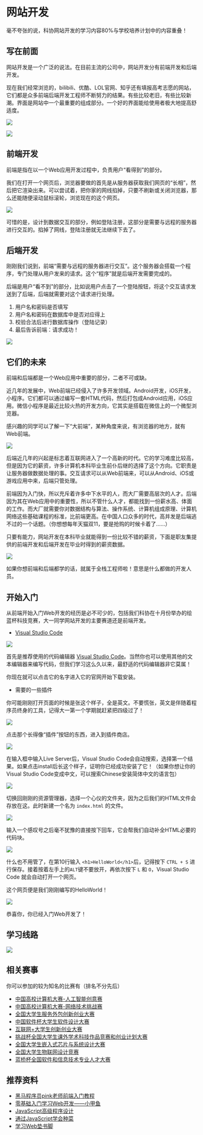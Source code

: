# 网站开发

毫不夸张的说，科协网站开发的学习内容80%与学校培养计划中的内容重叠！

## 写在前面

网站开发是一个广泛的说法。在目前主流的公司中，网站开发分有前端开发和后端开发。

现在我们经常浏览的，bilibili、优酷、LOL官网、知乎还有填报高考志愿的网站，它们都是众多前端后端开发工程师不断努力的结果。有些比较老旧，有些比较新潮。界面是网站中一个最重要的组成部分。一个好的界面能给使用者极大地提高舒适度。

![](https://hellokexie.obs.cn-north-4.myhuaweicloud.com/docs/introduction/image/md/web/zhihu.png)

![](https://hellokexie.obs.cn-north-4.myhuaweicloud.com/docs/introduction/image/md/web/bilibili.png)

## 前端开发

前端是指在以一个Web应用开发过程中，负责用户“看得到”的部分。

我们在打开一个网页后，浏览器要做的首先是从服务器获取我们网页的“长相”，然后把它渲染出来。可以尝试着，把你家的网线掐掉，只要不刷新或关闭浏览器，那么还能随便滚动鼠标滚轮，浏览现在的这个网页。

![](https://hellokexie.obs.cn-north-4.myhuaweicloud.com/docs/introduction/image/md/web/frontend.png)

可惜的是，设计到数据交互的部分，例如登陆注册，这部分是需要与远程的服务器进行交互的。掐掉了网线，登陆注册就无法继续下去了。

## 后端开发

刚刚我们说到，前端“需要与远程的服务器进行交互”。这个服务器会搭载一个程序，专门处理从用户发来的请求。这个“程序”就是后端开发需要完成的。

后端是用户“看不到”的部分，比如说用户点击了一个登陆按钮，将这个交互请求发送到了后端，后端就需要对这个请求进行处理。

1. 用户名和密码是否填写
2. 用户名和密码在数据库中是否对应得上
3. 校验合法后进行数据库操作（登陆记录）
4. 最后告诉前端：请求成功！

![](https://hellokexie.obs.cn-north-4.myhuaweicloud.com/docs/introduction/image/md/web/server.png)

## 它们的未来

前端和后端都是一个Web应用中重要的部分，二者不可或缺。

近几年的发展中，Web前端已经侵入了许多开发领域。Android开发，iOS开发，小程序。它们都可以通过编写一套HTML代码，然后打包成Android应用，iOS应用。微信小程序是最近比较火热的开发方向，它其实是搭载在微信上的一个微型浏览器。

感兴趣的同学可以了解一下“大前端”，某种角度来说，有浏览器的地方，就有Web前端。

![](https://hellokexie.obs.cn-north-4.myhuaweicloud.com/docs/introduction/image/md/web/afraid.png)

后端近几年的兴起是标志着互联网进入了一个高新的时代。它的学习难度比较高，但是因为它的薪资，许多计算机本科毕业生前仆后继的选择了这个方向。它职责是让服务器做数据处理的事。交互请求可以从Web前端来，可以从Android、iOS或游戏应用中来，后端只管处理。

前端因为入门快，所以充斥着许多中下水平的人，而大厂需要高层次的人才。后端因为其在Web应用中的重要性，所以不管什么人才，都能找到一份薪水高、体面的工作。而大厂就需要你对数据结构与算法、操作系统、计算机组成原理、计算机网络这些基础课程的标准，比前端更高。在中国人口众多的时代，高并发是后端逃不过的一个话题。（你想想每年天猫双11，要是抢购的时候卡着了......）

只要有能力，网站开发在本科毕业就能得到一份比较不错的薪资，下面是职友集提供的前端开发和后端开发在毕业时得到的薪资数据。

![](https://hellokexie.obs.cn-north-4.myhuaweicloud.com/docs/introduction/image/md/web/websalary.png)

如果你想前端和后端都学的话，就属于全栈工程师啦！意思是什么都做的开发人员。

## 开始入门

从前端开始入门Web开发的经历是必不可少的，包括我们科协在十月份举办的绘蓝杯科技竞赛，大一同学网站开发的主要赛道还是前端开发。

* [Visual Studio Code](https://code.visualstudio.com/)

![](https://hellokexie.obs.cn-north-4.myhuaweicloud.com/docs/introduction/image/md/web/vscode.png)

首先是推荐使用的代码编辑器 [Visual Studio Code](https://code.visualstudio.com/)。当然你也可以使用其他的文本编辑器来编写代码，但我们学习这么久以来，最舒适的代码编辑器非它莫属！

你现在就可以点击它的名字进入它的官网开始下载安装。

* 需要的一些插件

你可能刚刚打开页面的时候是张这个样子，全是英文。不要慌张，英文是伴随着程序员终身的工具，记得大一第一个学期就赶紧把四级过了！

![](https://hellokexie.obs.cn-north-4.myhuaweicloud.com/docs/introduction/image/md/web/helloworld.png)

点击那个长得像“插件”按钮的东西，进入到插件商店。

![](https://hellokexie.obs.cn-north-4.myhuaweicloud.com/docs/introduction/image/md/web/extensions.png)

在输入框中输入Live Server后，Visual Studio Code会自动搜索，选择第一个结果。如果点击install后长这个样子，证明你已经成功安装了它！（如果你想让你的Visual Studio Code变成中文，可以搜索Chinese安装简体中文的语言包）

![](https://hellokexie.obs.cn-north-4.myhuaweicloud.com/docs/introduction/image/md/web/liveserver.png)

切换回刚刚的资源管理器，选择一个心仪的文件夹，因为之后我们的HTML文件会存放在这。此时新建一个名为 `index.html` 的文件。

![](https://hellokexie.obs.cn-north-4.myhuaweicloud.com/docs/introduction/image/md/web/new.png)

输入一个感叹号之后毫不犹豫的直接按下回车，它会帮我们自动补全HTML必要的代码块。

![](https://hellokexie.obs.cn-north-4.myhuaweicloud.com/docs/introduction/image/md/web/enter.gif)

什么也不用管了，在第10行输入 `<h1>HelloWorld</h1>`后，记得按下 `CTRL + S` 进行保存。接着按着左手上的`ALT`键不要放开，再依次按下 `L` 和 `O`，Visual Studio Code 就会自动打开一个网页。

这个网页便是我们刚刚编写的HelloWorld！

![](https://hellokexie.obs.cn-north-4.myhuaweicloud.com/docs/introduction/image/md/web/final.gif)

恭喜你，你已经入门Web开发了！

## 学习线路

![](https://hellokexie.obs.cn-north-4.myhuaweicloud.com/docs/introduction/image/md/web/frontend-roadmap.png)

## 相关赛事

你可以参加的较为知名的比赛有（排名不分先后）

* [中国高校计算机大赛-人工智能创意赛](http://aicontest.baidu.com)
* [中国高校计算机大赛-网络技术挑战赛](http://net.c4best.cn)
* [全国大学生服务外包创新创业大赛](http://fwwb.org.cn)
* [中国软件杯大学生软件设计大赛](http://www.cnsoftbei.com)
* [互联网+大学生创新创业大赛](http://cy.ncss.cn)
* [挑战杯全国大学生课外学术科技作品竞赛和创业计划大赛](http://tiaozhanbei.net)
* [全国大学生嵌入式芯片与系统设计大赛](http://www.socchina.net)
* [全国大学生物联网设计竞赛](http://iot.sjtu.edu.cn)
* [蓝桥杯全国软件和信息技术专业人才大赛](http://dasai.lanqiao.cn)

## 推荐资料

* [黑马程序员pink老师前端入门教程](http://www.bilibili.com/video/BV14J4114768 )
* [零基础入门学习Web开发——小甲鱼](http://www.bilibili.com/video/BV1QW411N762 )
* [JavaScript高级程序设计](http://product.dangdang.com/29120617.html )
* [通过JavaScript学会种菜](http://vf.therainisme.com )
* [学习Web垫书脚](http://cp.therainisme.com )
